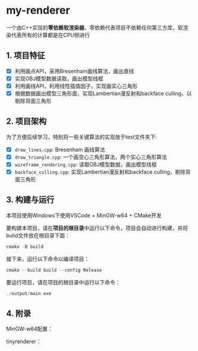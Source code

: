 # my-renderer

一个由C++实现的**零依赖软渲染器**，零依赖代表项目不依赖任何第三方库，软渲染代表所有的计算都是在CPU侧进行

## 1. 项目特征

- [x] 利用画点API，采用Bresenham画线算法，画出直线
- [x] 实现OBJ模型数据读取，画出模型线框 
- [x] 利用画线API，利用线性插值因子，实现画实心三角形
- [x] 根据数据画出模型三角形面，实现Lambertian漫反射和backface culling，以剔除背面三角形

## 2. 项目架构

为了方便后续学习，特别将一些关键算法的实现放于test文件夹下:

- [x] `draw_lines.cpp`: Bresenham 画线算法
- [x] `draw_triangle.cpp`: 一个画空心三角形算法，两个实心三角形算法
- [x] `wireframe_rendering.cpp`: 读取OBJ模型数据，画出模型线框
- [x] `backface_culling.cpp`: 实现Lambertian漫反射和backface culling，剔除背面三角形

## 3. 构建与运行

本项目使用Windows下使用VSCode + MinGW-w64 + CMake开发

要构建本项目，请在**项目的根目录**中运行以下命令，项目会自动进行构建，并将bulid文件放在根目录下面：

```C++
cmake -B build
```

接下来，运行以下命令以编译项目：

```C++
cmake --build build --config Release
```

要运行项目，请在项目的根目录中运行以下命令：


```C++
./output/main.exe
```

## 4. 附录

MinGW-w64配置：

tinyrenderer：




